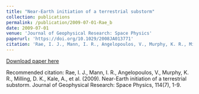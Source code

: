 ```yaml
---
title: "Near-Earth initiation of a terrestrial substorm"
collection: publications
permalink: /publication/2009-07-01-Rae_b
date: 2009-07-01
venue: 'Journal of Geophysical Research: Space Physics'
paperurl: 'https://doi.org/10.1029/2008JA013771'
citation: 'Rae, I. J., Mann, I. R., Angelopoulos, V., Murphy, K. R., Milling, D. K., Kale, A., et al. (2009). Near-Earth initiation of a terrestrial substorm. Journal of Geophysical Research: Space Physics, 114(7), 1-9. '
---
```

[Download paper here](https://doi.org/10.1029/2008JA013771)

Recommended citation: Rae, I. J., Mann, I. R., Angelopoulos, V., Murphy, K. R., Milling, D. K., Kale, A., et al. (2009). Near-Earth initiation of a terrestrial substorm. Journal of Geophysical Research: Space Physics, 114(7), 1-9. 